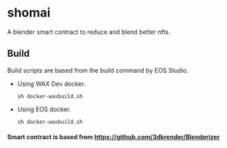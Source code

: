 # shomai

A blender smart contract to reduce and blend better nfts.

## Build

Build scripts are based from the build command by EOS Studio.

- Using WAX Dev docker.

  ```
  sh docker-waxbuild.sh
  ```

- Using EOS docker.
  ```
  sh docker-waxbuild.sh
  ```

#### Smart contract is based from https://github.com/3dkrender/Blenderizer
